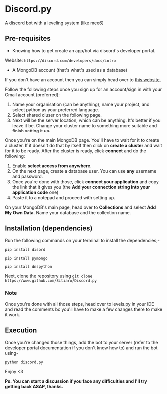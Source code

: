 # Discord.py
A discord bot with a leveling system (like mee6)

## Pre-requisites

- Knowing how to get create an app/bot via discord's developer portal.

Website: ```https://discord.com/developers/docs/intro```

- A MongoDB account (that's what's used as a database)

If you don't have an account then you can simply head over to [this website.](https://account.mongodb.com/)

Follow the following steps once you sign up for an account/sign in with your Gmail account (preferred):

1. Name your organisation (can be anything), name your project, and select python as your preferred language.
2. Select shared cluser on the following page.
3. Next will be the server location, which can be anything. It's better if you leave it be. Change your cluster name to something more suitable and finish setting it up.

Once you're on the main MongoDB page. You'll have to wait for it to create a cluster. If it doesn't do that by itself then click on **create a cluster** and wait for it to be ready. After the cluster is ready, click **connect** and do the following:

1. Enable **select access from anywhere**.
2. On the next page, create a database user. You can use **any** username and password.
3. Once you're done with those, click **connect your application** and copy the link that it gives you (the **Add your connection string into your application code** one)
4. Paste it to a notepad and proceed with setting up.

On your MongoDB's main page, head over to **Collections** and select **Add My Own Data**. Name your database and the collection name.


## Installation (dependencies)

Run the following commands on your terminal to install the dependencies;-

```pip install disord```

```pip install pymongo```

```pip install dnspython```

Next, clone the repository using ```git clone https://www.github.com/Sitiaro/Discord.py```

### Note

Once you're done with all those steps, head over to levels.py in your IDE and read the comments bc you'll have to make a few changes there to make it work.

## Execution

Once you're changed those things, add the bot to your server (refer to the developer portal documentation if you don't know how to) and run the bot using-

```python discord.py```


Enjoy <3


**Ps. You can start a discussion if you face any difficulties and I'll try getting back ASAP, thanks.**
